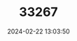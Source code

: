 ---
title: "33267"
category: "Palaquium luzoniense"
draft: false
date: 2024-02-22 13:03:50
languages:
  Philippine (Other): ["Araka", "Lahas", "natoñga-puti"]
  Tagalog: ["Bagalañgit", "Dolitan", "Nato", "palak-palak"]
  Pampanga; Kapampangan: ["Dulitan"]
  Iloko: ["gasatan-panalipauen", "Niket"]
  Austronesian (Other): ["Kalapia", "Kalipaya", "Lukut", "Salukut", "Salukutak"]
  Manobo languages: ["Salikut", "Tipdus", "Tipulo", "Tipulok"]
  Pangasinan: ["Takarang"]
  English: ["Red Nato"]
---
